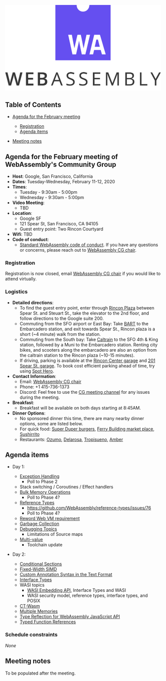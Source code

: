 ![WebAssembly logo](/images/WebAssembly.png)

## Table of Contents

* [Agenda for the February meeting](#agenda-for-the-february-meeting-of-webassemblys-community-group)
    
   * [Registration](#registration)
   * [Agenda items](#agenda-items)

* [Meeting notes](#meeting-notes)


## Agenda for the February meeting of WebAssembly's Community Group

- **Host**: Google, San Francisco, California
- **Dates**: Tuesday-Wednesday, February 11-12, 2020
- **Times**:
    - Tuesday - 9:30am - 5:00pm
    - Wednesday - 9:30am - 5:00pm
- **Video Meeting**:
    - TBD
- **Location**:
    - Google SF
    - 121 Spear St, San Francisco, CA 94105
    - Guest entry point: Two Rincon Courtyard 
- **Wifi**: TBD
- **Code of conduct**:
    - [Standard WebAssembly code of conduct](https://github.com/WebAssembly/design/blob/master/CodeOfConduct.md).  If you have any questions or concerns, please reach out to [WebAssembly CG chair](mailto:webassembly-cg-chair@chromium.org). 

### Registration

Registration is now closed, email [WebAssembly CG chair](mailto:webassembly-cg-chair@chromium.org) if you would like to attend virtually.

### Logistics
 - **Detailed directions**:
   - To find the guest entry point, enter through [Rincon Plaza](https://www.google.com/maps/place/Rincon+Plaza/@37.7918452,-122.393054,19.38z/data=!4m5!3m4!1s0x8085806501256341:0xd2925591bdb82d02!8m2!3d37.7921129!4d-122.392701) between Spear St. and Steuart St., take the elevator to the 2nd floor, and follow directions to the Google suite 200. 
   - Commuting from the SFO airport or East Bay: Take [BART](https://www.bart.gov/planner) to the Embarcadero station, and exit towards Spear St., Rincon plaza is a short (~4 minute) walk from the station. 
   - Commuting from the South bay: Take [Caltrain](http://www.caltrain.com/main.html) to the SFO 4th & King station, followed by a Muni to the Embarcadero station. Renting city bikes, and scooters along the embarcadero are also an option from the caltrain station to the Rincon plaza (~10-15 minutes).
   - If driving, parking is available at the [Rincon Center garage](https://www.parkme.com/lot/28916/rincon-center-san-francisco-ca) and [201 Spear St. garage](https://www.parkme.com/lot/79009/201-spear-st). To book cost efficient parking ahead of time, try using [Spot Hero](https://spothero.com/).
- **Contact Information**:
  - Email: [WebAssembly CG chair](mailto:webassembly-cg-chair@chromium.org)
  - Phone: +1 415-736-1373
  - Discord: Feel free to use the [CG meeting channel](https://discord.gg/vXgyKzy) for any issues during the meeting. 
- **Breakfast**:
  - Breakfast will be available on both days starting at 8:45AM.
- **Dinner Options**:
  - No sponsored dinner this time, there are many nearby dinner options, some are listed below. 
  - For quick food: [Super Duper burgers](https://goo.gl/maps/KqQZGFGUMrUeUJ269), [Ferry Building market place](https://goo.gl/maps/akKwbRqBafJR1B3SA), [Sushirrito](https://goo.gl/maps/DgCkooDgzJD2JdLj8)
  - Restaurants: [Ozumo](https://g.page/OzumoSanFrancisco?share), [Delarosa](https://goo.gl/maps/cmY5yA4kMDU3PCFP7), [Tropisueno](https://g.page/tropisueno?share), [Amber](https://goo.gl/maps/6auUT1zUE1EviLx16)
  
## Agenda items

 - Day 1:
   - [Exception Handling](https://github.com/WebAssembly/exception-handling) 
     - Poll to Phase 2
   - Stack switching / Coroutines / Effect handlers
   - [Bulk Memory Operations](https://github.com/WebAssembly/bulk-memory-operations)
     - Poll to Phase 4? 
   - [Reference Types](https://github.com/WebAssembly/reference-types)
     - https://github.com/WebAssembly/reference-types/issues/76
     - Poll to Phase 4?
   - [Reword Web VM requirement](https://github.com/WebAssembly/meetings/issues/350)
   - [Garbage Collection](https://github.com/WebAssembly/gc)
   - [Debugging Topics](https://github.com/WebAssembly/debugging/issues)
     - Limitations of Source maps
   - [Multi-value](https://github.com/WebAssembly/multi-value)
     - Toolchain update

- Day 2:
  - [Conditional Sections](https://github.com/WebAssembly/conditional-sections) 
  - [Fixed-Width SIMD](https://github.com/webassembly/simd)
  - [Custom Annotation Syntax in the Text Format](https://github.com/WebAssembly/annotations)
  - [Interface Types](https://github.com/WebAssembly/interface-types) 
  - WASI topics
    - [WASI Embedding API](https://github.com/WebAssembly/WASI/issues/149), Interface Types and WASI
    - WASI security model, reference types, interface types, and POSIX
  - [CT-Wasm](https://github.com/PLSysSec/ct-wasm)
  - [Multiple Memories](https://github.com/WebAssembly/multi-memory)
  - [Type Reflection for WebAssembly JavaScript API](https://github.com/WebAssembly/js-types)
  - [Typed Function References](https://github.com/WebAssembly/function-references/issues)
 
### Schedule constraints

*None*

## Meeting notes
To be populated after the meeting.
